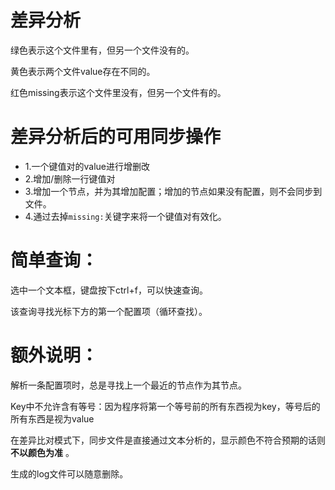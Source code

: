 # 差异分析

绿色表示这个文件里有，但另一个文件没有的。

黄色表示两个文件value存在不同的。

红色missing表示这个文件里没有，但另一个文件有的。

# 差异分析后的可用同步操作
- 1.一个键值对的value进行增删改
- 2.增加/删除一行键值对
- 3.增加一个节点，并为其增加配置；增加的节点如果没有配置，则不会同步到文件。
- 4.通过去掉`missing:`关键字来将一个键值对有效化。


# 简单查询：

选中一个文本框，键盘按下ctrl+f，可以快速查询。

该查询寻找光标下方的第一个配置项（循环查找）。


# 额外说明：

解析一条配置项时，总是寻找上一个最近的节点作为其节点。

Key中不允许含有等号：因为程序将第一个等号前的所有东西视为key，等号后的所有东西是视为value

在差异比对模式下，同步文件是直接通过文本分析的，显示颜色不符合预期的话则 **不以颜色为准** 。

生成的log文件可以随意删除。
